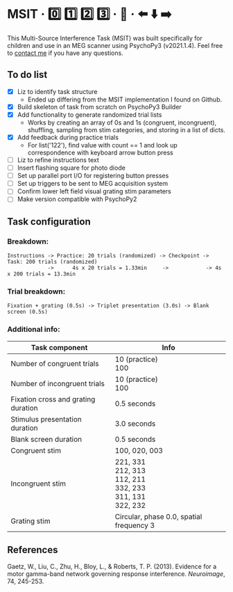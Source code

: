 # MSIT · 0️⃣ 1️⃣ 2️⃣ 3️⃣ · 🤔 · ⬅️ ⬇️ ➡️

This Multi-Source Interference Task (MSIT) was built specifically for children and use in an MEG scanner using PsychoPy3 (v2021.1.4). Feel free to [contact me](julie.tseng@sickkids.ca) if you have any questions.

## To do list

- [x] Liz to identify task structure
    * Ended up differing from the MSIT implementation I found on Github.
- [x] Build skeleton of task from scratch on PsychoPy3 Builder
- [x] Add functionality to generate randomized trial lists
    * Works by creating an array of 0s and 1s (congruent, incongruent), shuffling, sampling from stim categories, and storing in a list of dicts. 
- [x] Add feedback during practice trials
    * For list('122'), find value with count == 1 and look up correspondence with keyboard arrow button press
- [ ] Liz to refine instructions text
- [ ] Insert flashing square for photo diode
- [ ] Set up parallel port I/O for registering button presses
- [ ] Set up triggers to be sent to MEG acquisition system
- [ ] Confirm lower left field visual grating stim parameters
- [ ] Make version compatible with PsychoPy2

## Task configuration

### Breakdown:
```
Instructions -> Practice: 20 trials (randomized) -> Checkpoint -> Task: 200 trials (randomized)
             ->      4s x 20 trials = 1.33min     ->            -> 4s x 200 trials = 13.3min
```

### Trial breakdown:
```
Fixation + grating (0.5s) -> Triplet presentation (3.0s) -> Blank screen (0.5s)
```

### Additional info:

| Task component | Info |
| -------------- | ---- |
| Number of congruent trials | 10 (practice)<br>100 |
| Number of incongruent trials | 10 (practice)<br>100 |
| Fixation cross and grating duration | 0.5 seconds |
| Stimulus presentation duration | 3.0 seconds |
| Blank screen duration | 0.5 seconds |
| Congruent stim | 100, 020, 003 |
| Incongruent stim | 221, 331 <br> 212, 313 <br> 112, 211 <br> 332, 233 <br> 311, 131 <br> 322, 232 |
| Grating stim | Circular, phase 0.0, spatial frequency 3 |

## References

Gaetz, W., Liu, C., Zhu, H., Bloy, L., & Roberts, T. P. (2013). Evidence for a motor gamma-band network governing response interference. _Neuroimage_, 74, 245-253.
